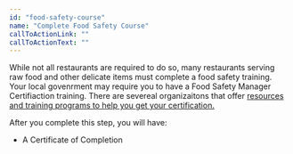 ```yaml
---
id: "food-safety-course"
name: "Complete Food Safety Course"
callToActionLink: ""
callToActionText: ""
---
```


While not all restaurants are required to do so, many restaurants serving raw food and other delicate items must complete a food safety training. Your local govenrment may require you to have a Food Safety Manager Certifiaction training. There are severeal organizaitons that offer [resources and training programs to help you get your certification.](https://www.state.nj.us/health/ceohs/documents/food-drug-safety/fmc_reminder_letter.pdf)
        
After you complete this step, you will have:
- A Certificate of Completion
